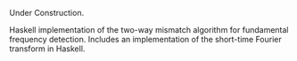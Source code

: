 Under Construction.

Haskell implementation of the two-way mismatch algorithm for fundamental frequency detection. Includes an implementation of the short-time Fourier transform in Haskell. 
